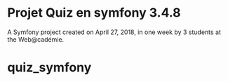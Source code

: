Projet Quiz en symfony 3.4.8
============

A Symfony project created on April 27, 2018, in one week by 3 students at the Web@cadémie.
# quiz_symfony
